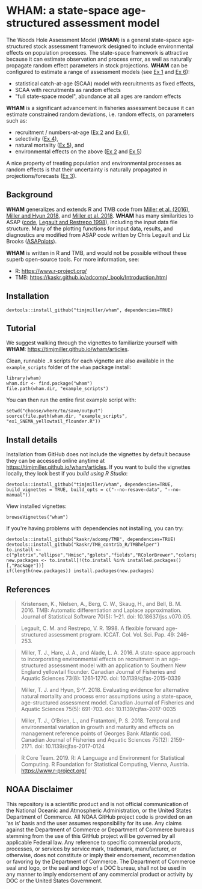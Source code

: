 # WHAM: a state-space age-structured assessment model

The Woods Hole Assessment Model (**WHAM**) is a general state-space age-structured stock assessment framework designed to include environmental effects on population processes. The state-space framework is attractive because it can estimate observation and process error, as well as naturally propagate random effect parameters in stock projections. **WHAM** can be configured to estimate a range of assessment models (see [Ex 1](https://timjmiller.github.io/wham/articles/ex1_SNEMA_yellowtail_flounder.html) and [Ex 6](https://timjmiller.github.io/wham/articles/ex6_NAA.html)):

- statistical catch-at-age (SCAA) model with recruitments as fixed effects, 
- SCAA with recruitments as random effects
- "full state-space model", abundance at all ages are random effects

**WHAM** is a significant advancement in fisheries assessment because it can estimate constrained random deviations, i.e. random effects, on parameters such as:

- recruitment / numbers-at-age ([Ex 2](https://timjmiller.github.io/wham/articles/ex2_CPI_recruitment_SNEMA_yellowtail.html) and [Ex 6](https://timjmiller.github.io/wham/articles/ex6_NAA.html)),
- selectivity ([Ex 4](https://timjmiller.github.io/wham/articles/ex4_selectivity.html)),
- natural mortality ([Ex 5](https://timjmiller.github.io/wham/articles/ex5_GSI_M.html)), and
- environmental effects on the above ([Ex 2](https://timjmiller.github.io/wham/articles/ex2_CPI_recruitment_SNEMA_yellowtail.html) and [Ex 5](https://timjmiller.github.io/wham/articles/ex5_GSI_M.html))

A nice property of treating population and environmental processes as random effects is that their uncertainty is naturally propagated in projections/forecasts ([Ex 3](https://timjmiller.github.io/wham/articles/ex3_projections.html)).

## Background

**WHAM** generalizes and extends R and TMB code from [Miller et al. (2016)](https://doi.org/10.1139/cjfas-2015-0339), [Miller and Hyun 2018](https://doi.org/10.1139/cjfas-2017-0035), and [Miller et al. 2018](https://doi.org/10.1139/cjfas-2017-0124). **WHAM** has many similarities to ASAP ([code](https://www.nefsc.noaa.gov/nft/ASAP.html), [Legault and Restrepo 1998](http://www.ices.dk/sites/pub/Publication%20Reports/Expert%20Group%20Report/acom/2007/WGMHSA/Annex%203%20-%20ICCAT%20Working%20Document.pdf)), including the input data file structure. Many of the plotting functions for input data, results, and diagnostics are modified from ASAP code written by Chris Legault and Liz Brooks ([ASAPplots](https://github.com/cmlegault/ASAPplots)).

**WHAM** is written in R and TMB, and would not be possible without these superb open-source tools. For more information, see:

- R: https://www.r-project.org/
- TMB: https://kaskr.github.io/adcomp/_book/Introduction.html

## Installation

```
devtools::install_github("timjmiller/wham", dependencies=TRUE)
```

## Tutorial

We suggest walking through the vignettes to familiarize yourself with **WHAM**: https://timjmiller.github.io/wham/articles.

Clean, runnable `.R` scripts for each vignette are also available in the `example_scripts` folder of the `wham` package install:
```
library(wham)
wham.dir <- find.package("wham")
file.path(wham.dir, "example_scripts")
```

You can then run the entire first example script with:
```
setwd("choose/where/to/save/output")
source(file.path(wham.dir, "example_scripts", "ex1_SNEMA_yellowtail_flounder.R"))
```

## Install details

Installation from GitHub does not include the vignettes by default because they can be accessed online anytime at https://timjmiller.github.io/wham/articles. If you want to build the vignettes locally, they look best if you *build using R Studio*:
```
devtools::install_github("timjmiller/wham", dependencies=TRUE, build_vignettes = TRUE, build_opts = c("--no-resave-data", "--no-manual"))
```

View installed vignettes:
```
browseVignettes("wham")
```

If you're having problems with dependencies not installing, you can try:
```
devtools::install_github("kaskr/adcomp/TMB", dependencies=TRUE)
devtools::install_github("kaskr/TMB_contrib_R/TMBhelper")
to.install <- c("plotrix","ellipse","Hmisc","gplots","fields","RColorBrewer","colorspace","mnormt","Deriv","tidyr","dplyr","ggplot2","viridis")
new.packages <- to.install[!(to.install %in% installed.packages()[,"Package"])]
if(length(new.packages)) install.packages(new.packages)
```

## References

> Kristensen, K., Nielsen, A., Berg, C. W., Skaug, H., and Bell, B. M. 2016. TMB: Automatic differentiation and Laplace approximation. Journal of Statistical Software 70(5): 1–21. doi: 10.18637/jss.v070.i05.

> Legault, C. M. and Restrepo, V. R. 1998. A flexible forward age-structured assessment program. ICCAT. Col. Vol. Sci. Pap. 49: 246-253. 

> Miller, T. J., Hare, J. A., and Alade, L. A. 2016. A state-space approach to incorporating environmental effects on recruitment in an age-structured assessment model with an application to Southern New England yellowtail flounder. Canadian Journal of Fisheries and Aquatic Sciences 73(8): 1261-1270. doi: 10.1139/cjfas-2015-0339

> Miller, T. J. and Hyun, S-Y. 2018. Evaluating evidence for alternative natural mortality and process error assumptions using a state-space, age-structured assessment model. Canadian Journal of Fisheries and Aquatic Sciences 75(5): 691-703. doi: 10.1139/cjfas-2017-0035

> Miller, T. J., O’Brien, L., and Fratantoni, P. S. 2018. Temporal and environmental variation in growth and maturity and effects on management reference points of Georges Bank Atlantic cod. Canadian Journal of Fisheries and Aquatic Sciences 75(12): 2159-2171. doi: 10.1139/cjfas-2017-0124

> R Core Team. 2019. R: A Language and Environment for Statistical Computing. R Foundation for Statistical Computing, Vienna, Austria. https://www.r-project.org/

## NOAA Disclaimer

This repository is a scientific product and is not official communication of the National Oceanic and
Atmospheric Administration, or the United States Department of Commerce. All NOAA GitHub project code is
provided on an ‘as is’ basis and the user assumes responsibility for its use. Any claims against the Department of
Commerce or Department of Commerce bureaus stemming from the use of this GitHub project will be governed
by all applicable Federal law. Any reference to specific commercial products, processes, or services by service
mark, trademark, manufacturer, or otherwise, does not constitute or imply their endorsement, recommendation or
favoring by the Department of Commerce. The Department of Commerce seal and logo, or the seal and logo of a
DOC bureau, shall not be used in any manner to imply endorsement of any commercial product or activity by
DOC or the United States Government.
